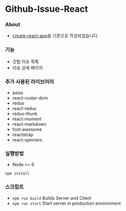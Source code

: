 # Github-Issue-React

### About
- [create-react-app](https://github.com/facebookincubator/create-react-app)을 기준으로 작성되었습니다.

### 기능
- 깃헙 이슈 목록
- 이슈 상세 페이지

### 추가 사용된 라이브러리 
- axios
- react-router-dom
- redux
- react-redux
- redux-thunk
- react-moment
- react-markdown
- font-awesome
- reactstrap
- react-spinners

### 실행방법
- Node >= 6
```
npm install
```

### 스크립트

- `npm run build` Builds Server and Client
- `npm run start` Start server in production environment